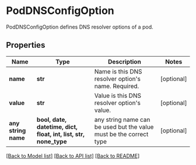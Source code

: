# PodDNSConfigOption

PodDNSConfigOption defines DNS resolver options of a pod.

## Properties
Name | Type | Description | Notes
------------ | ------------- | ------------- | -------------
**name** | **str** | Name is this DNS resolver option&#39;s name. Required. | [optional] 
**value** | **str** | Value is this DNS resolver option&#39;s value. | [optional] 
**any string name** | **bool, date, datetime, dict, float, int, list, str, none_type** | any string name can be used but the value must be the correct type | [optional]

[[Back to Model list]](../README.md#documentation-for-models) [[Back to API list]](../README.md#documentation-for-api-endpoints) [[Back to README]](../README.md)


